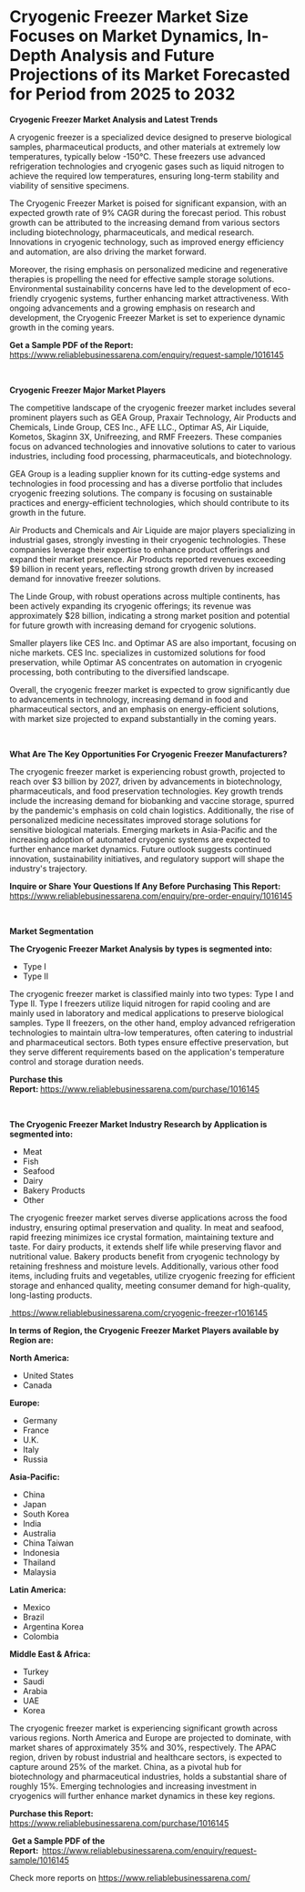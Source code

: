 <p><h1>Cryogenic Freezer Market Size Focuses on Market Dynamics, In-Depth Analysis and Future Projections of its Market Forecasted for Period from 2025 to 2032</h1></p><p><strong>Cryogenic Freezer Market Analysis and Latest Trends</strong></p>
<p><p>A cryogenic freezer is a specialized device designed to preserve biological samples, pharmaceutical products, and other materials at extremely low temperatures, typically below -150°C. These freezers use advanced refrigeration technologies and cryogenic gases such as liquid nitrogen to achieve the required low temperatures, ensuring long-term stability and viability of sensitive specimens.</p><p>The Cryogenic Freezer Market is poised for significant expansion, with an expected growth rate of 9% CAGR during the forecast period. This robust growth can be attributed to the increasing demand from various sectors including biotechnology, pharmaceuticals, and medical research. Innovations in cryogenic technology, such as improved energy efficiency and automation, are also driving the market forward. </p><p>Moreover, the rising emphasis on personalized medicine and regenerative therapies is propelling the need for effective sample storage solutions. Environmental sustainability concerns have led to the development of eco-friendly cryogenic systems, further enhancing market attractiveness. With ongoing advancements and a growing emphasis on research and development, the Cryogenic Freezer Market is set to experience dynamic growth in the coming years.</p></p>
<p><strong>Get a Sample PDF of the Report:&nbsp;</strong> <a href="https://www.reliablebusinessarena.com/enquiry/request-sample/1016145?utm_campaign=2530&utm_medium=2&utm_source=Github&utm_content=ia&utm_term=29032025&utm_id=cryogenic-freezer">https://www.reliablebusinessarena.com/enquiry/request-sample/1016145</a></p>
<p>&nbsp;</p>
<p><strong>Cryogenic Freezer Major Market Players</strong></p>
<p><p>The competitive landscape of the cryogenic freezer market includes several prominent players such as GEA Group, Praxair Technology, Air Products and Chemicals, Linde Group, CES Inc., AFE LLC., Optimar AS, Air Liquide, Kometos, Skaginn 3X, Unifreezing, and RMF Freezers. These companies focus on advanced technologies and innovative solutions to cater to various industries, including food processing, pharmaceuticals, and biotechnology.</p><p>GEA Group is a leading supplier known for its cutting-edge systems and technologies in food processing and has a diverse portfolio that includes cryogenic freezing solutions. The company is focusing on sustainable practices and energy-efficient technologies, which should contribute to its growth in the future.</p><p>Air Products and Chemicals and Air Liquide are major players specializing in industrial gases, strongly investing in their cryogenic technologies. These companies leverage their expertise to enhance product offerings and expand their market presence. Air Products reported revenues exceeding $9 billion in recent years, reflecting strong growth driven by increased demand for innovative freezer solutions.</p><p>The Linde Group, with robust operations across multiple continents, has been actively expanding its cryogenic offerings; its revenue was approximately $28 billion, indicating a strong market position and potential for future growth with increasing demand for cryogenic solutions.</p><p>Smaller players like CES Inc. and Optimar AS are also important, focusing on niche markets. CES Inc. specializes in customized solutions for food preservation, while Optimar AS concentrates on automation in cryogenic processing, both contributing to the diversified landscape.</p><p>Overall, the cryogenic freezer market is expected to grow significantly due to advancements in technology, increasing demand in food and pharmaceutical sectors, and an emphasis on energy-efficient solutions, with market size projected to expand substantially in the coming years.</p></p>
<p>&nbsp;</p>
<p><strong>What Are The Key Opportunities For Cryogenic Freezer Manufacturers?</strong></p>
<p><p>The cryogenic freezer market is experiencing robust growth, projected to reach over $3 billion by 2027, driven by advancements in biotechnology, pharmaceuticals, and food preservation technologies. Key growth trends include the increasing demand for biobanking and vaccine storage, spurred by the pandemic's emphasis on cold chain logistics. Additionally, the rise of personalized medicine necessitates improved storage solutions for sensitive biological materials. Emerging markets in Asia-Pacific and the increasing adoption of automated cryogenic systems are expected to further enhance market dynamics. Future outlook suggests continued innovation, sustainability initiatives, and regulatory support will shape the industry's trajectory.</p></p>
<p><strong>Inquire or Share Your Questions If Any Before Purchasing This Report:</strong> <a href="https://www.reliablebusinessarena.com/enquiry/pre-order-enquiry/1016145?utm_campaign=2530&utm_medium=2&utm_source=Github&utm_content=ia&utm_term=29032025&utm_id=cryogenic-freezer">https://www.reliablebusinessarena.com/enquiry/pre-order-enquiry/1016145</a></p>
<p>&nbsp;</p>
<p><strong>Market Segmentation</strong></p>
<p><strong>The Cryogenic Freezer Market Analysis by types is segmented into:</strong></p>
<p><ul><li>Type I</li><li>Type II</li></ul></p>
<p><p>The cryogenic freezer market is classified mainly into two types: Type I and Type II. Type I freezers utilize liquid nitrogen for rapid cooling and are mainly used in laboratory and medical applications to preserve biological samples. Type II freezers, on the other hand, employ advanced refrigeration technologies to maintain ultra-low temperatures, often catering to industrial and pharmaceutical sectors. Both types ensure effective preservation, but they serve different requirements based on the application's temperature control and storage duration needs.</p></p>
<p><strong>Purchase this Report:&nbsp;</strong><a href="https://www.reliablebusinessarena.com/purchase/1016145?utm_campaign=2530&utm_medium=2&utm_source=Github&utm_content=ia&utm_term=29032025&utm_id=cryogenic-freezer">https://www.reliablebusinessarena.com/purchase/1016145</a></p>
<p>&nbsp;</p>
<p><strong>The Cryogenic Freezer Market Industry Research by Application is segmented into:</strong></p>
<p><ul><li>Meat</li><li>Fish</li><li>Seafood</li><li>Dairy</li><li>Bakery Products</li><li>Other</li></ul></p>
<p><p>The cryogenic freezer market serves diverse applications across the food industry, ensuring optimal preservation and quality. In meat and seafood, rapid freezing minimizes ice crystal formation, maintaining texture and taste. For dairy products, it extends shelf life while preserving flavor and nutritional value. Bakery products benefit from cryogenic technology by retaining freshness and moisture levels. Additionally, various other food items, including fruits and vegetables, utilize cryogenic freezing for efficient storage and enhanced quality, meeting consumer demand for high-quality, long-lasting products.</p></p>
<p><a href="https://www.reliablebusinessarena.com/cryogenic-freezer-r1016145?utm_campaign=2530&utm_medium=2&utm_source=Github&utm_content=ia&utm_term=29032025&utm_id=cryogenic-freezer">&nbsp;https://www.reliablebusinessarena.com/cryogenic-freezer-r1016145</a></p>
<p><strong>In terms of Region, the Cryogenic Freezer Market Players available by Region are:</strong></p>
<p>
    <p> <strong> North America: </strong>
        <ul>
            <li>United States</li>
            <li>Canada</li>
        </ul>
        </p> 
    <p> <strong> Europe: </strong>
        <ul>
            <li>Germany</li>
            <li>France</li>
            <li>U.K.</li>
            <li>Italy</li>
            <li>Russia</li>
        </ul>
        </p> 
    <p> <strong> Asia-Pacific: </strong>
        <ul>
            <li>China</li>
            <li>Japan</li>
            <li>South Korea</li>
            <li>India</li>
            <li>Australia</li>
            <li>China Taiwan</li>
            <li>Indonesia</li>
            <li>Thailand</li>
            <li>Malaysia</li>
        </ul>
        </p> 
    <p> <strong> Latin America: </strong>
        <ul>
            <li>Mexico</li>
            <li>Brazil</li>
            <li>Argentina Korea</li>
            <li>Colombia</li>
        </ul>
        </p> 
    <p> <strong> Middle East & Africa: </strong>
        <ul>
            <li>Turkey</li>
            <li>Saudi</li>
            <li>Arabia</li>
            <li>UAE</li>
            <li>Korea</li>
        </ul>
    </p>
    </p>
<p><p>The cryogenic freezer market is experiencing significant growth across various regions. North America and Europe are projected to dominate, with market shares of approximately 35% and 30%, respectively. The APAC region, driven by robust industrial and healthcare sectors, is expected to capture around 25% of the market. China, as a pivotal hub for biotechnology and pharmaceutical industries, holds a substantial share of roughly 15%. Emerging technologies and increasing investment in cryogenics will further enhance market dynamics in these key regions.</p></p>
<p><strong>Purchase this Report: </strong><a href="https://www.reliablebusinessarena.com/purchase/1016145?utm_campaign=2530&utm_medium=2&utm_source=Github&utm_content=ia&utm_term=29032025&utm_id=cryogenic-freezer">https://www.reliablebusinessarena.com/purchase/1016145</a></p>
<p>&nbsp;<strong>Get a Sample PDF of the Report:&nbsp;&nbsp;</strong><a href="https://www.reliablebusinessarena.com/enquiry/request-sample/1016145?utm_campaign=2530&utm_medium=2&utm_source=Github&utm_content=ia&utm_term=29032025&utm_id=cryogenic-freezer">https://www.reliablebusinessarena.com/enquiry/request-sample/1016145</a></p>
<p><strong></strong></p>
<p>Check more reports on <a href="https://www.reliablebusinessarena.com/?utm_campaign=2530&utm_medium=2&utm_source=Github&utm_content=ia&utm_term=29032025&utm_id=cryogenic-freezer">https://www.reliablebusinessarena.com/</a></p>